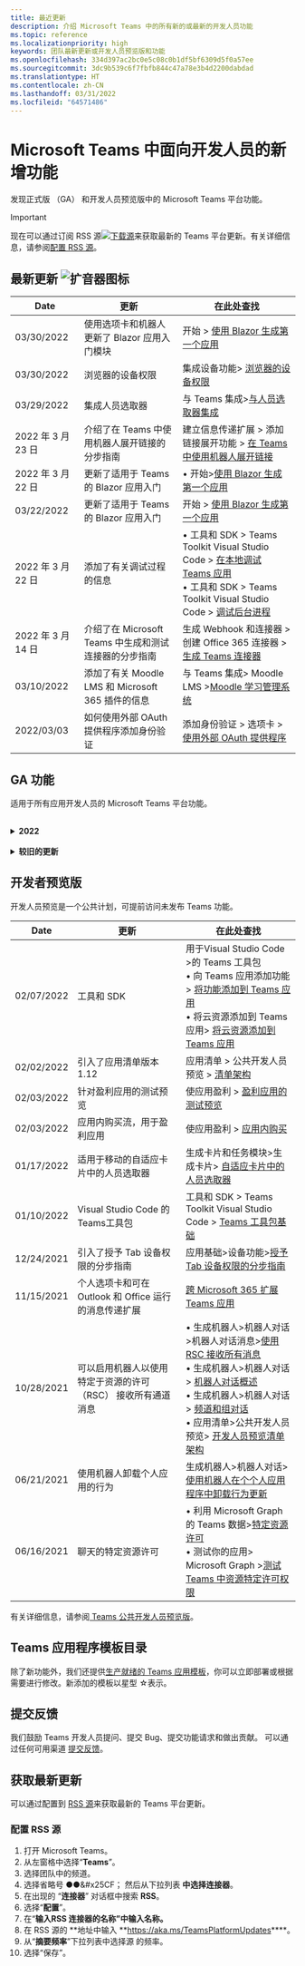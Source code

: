 ```yaml
---
title: 最近更新
description: 介绍 Microsoft Teams 中的所有新的或最新的开发人员功能
ms.topic: reference
ms.localizationpriority: high
keywords: 团队最新更新或开发人员预览版和功能
ms.openlocfilehash: 334d397ac2bc0e5c08c0b1df5bf6309d5f0a57ee
ms.sourcegitcommit: 3dc9b539c6f7fbfb844c47a78e3b4d2200dabdad
ms.translationtype: HT
ms.contentlocale: zh-CN
ms.lasthandoff: 03/31/2022
ms.locfileid: "64571486"
---
```

# <a name="whats-new-for-developers-in-microsoft-teams"></a>Microsoft Teams 中面向开发人员的新增功能

发现正式版 （GA） 和开发人员预览版中的 Microsoft Teams 平台功能。

> [!IMPORTANT]
> 现在可以通过订阅 RSS 源[![下载源](~/assets/images/RSSfeeds.png)](https://aka.ms/TeamsPlatformUpdates)来获取最新的 Teams 平台更新。有关详细信息，请参阅[配置 RSS 源](#get-latest-updates)。

## <a name="latest-updates-bullhorn-icon"></a>最新更新 ![扩音器图标](~/assets/images/bullhorn.png)

| Date | 更新 | 在此处查找 |
| --- | --- | --- |
|03/30/2022| 使用选项卡和机器人更新了 Blazor 应用入门模块|  开始 > [使用 Blazor 生成第一个应用](sbs-gs-blazorupdate.yml)|
|03/30/2022|浏览器的设备权限 | 集成设备功能> [浏览器的设备权限](concepts/device-capabilities/browser-device-permissions.md) |
|03/29/2022 | 集成人员选取器 | 与 Teams 集成>[与人员选取器集成](concepts/device-capabilities/people-picker-capability.md)|
|2022 年 3 月 23 日| 介绍了在 Teams 中使用机器人展开链接的分步指南 | 建立信息传递扩展 > 添加链接展开功能 > [在 Teams 中使用机器人展开链接](sbs-botbuilder-linkunfurling.yml)|
|2022 年 3 月 22 日| 更新了适用于 Teams 的 Blazor 应用入门 |  • 开始>[使用 Blazor 生成第一个应用](sbs-gs-blazorapp.yml)|
|03/22/2022| 更新了适用于 Teams 的 Blazor 应用入门 |  开始 > [使用 Blazor 生成第一个应用](sbs-gs-blazorapp.yml)|
|2022 年 3 月 22 日| 添加了有关调试过程的信息| • 工具和 SDK > Teams Toolkit Visual Studio Code > [在本地调试 Teams 应用](toolkit/debug-local.md) </br> • 工具和 SDK > Teams Toolkit Visual Studio Code > [调试后台进程](toolkit/debug-background-process.md)|
|2022 年 3 月 14 日| 介绍了在 Microsoft Teams 中生成和测试连接器的分步指南 | 生成 Webhook 和连接器 > 创建 Office 365 连接器 > [生成 Teams 连接器](sbs-teams-connectors.yml)|
|03/10/2022| 添加了有关 Moodle LMS 和 Microsoft 365 插件的信息 | 与 Teams 集成> Moodle LMS >[Moodle 学习管理系统](resources/moodle-overview.md)|
|2022/03/03 | 如何使用外部 OAuth 提供程序添加身份验证| 添加身份验证 > 选项卡 > [使用外部 OAuth 提供程序](tabs/how-to/authentication/auth-oauth-provider.md) |

## <a name="ga-features"></a>GA 功能

适用于所有应用开发人员的 Microsoft Teams 平台功能。

<br>

<details>
<summary><b>2022</b></summary>

| **Date** | **更新** | **在此处查找** |
| -------- | --------- | ----------------|
|03/30/2022| 使用选项卡和机器人更新了 Blazor 应用入门模块|  开始 > [使用 Blazor 生成第一个应用](sbs-gs-blazorupdate.yml)|
|03/30/2022|浏览器的设备权限 | 集成设备功能> [浏览器的设备权限](concepts/device-capabilities/browser-device-permissions.md) |
|03/29/2022 |集成人员选取器 | 与 Teams 集成>[与人员选取器集成](concepts/device-capabilities/people-picker-capability.md)
|2022 年 3 月 23 日| 介绍了在 Teams 中使用机器人展开链接的分步指南 | 建立信息传递扩展 > 添加链接展开功能 > [在 Teams 中使用机器人展开链接](sbs-botbuilder-linkunfurling.yml)|  
|2022 年 3 月 22 日| 更新了适用于 Teams 的 Blazor 应用入门|  • 开始>[使用 Blazor 生成第一个应用](sbs-gs-blazorapp.yml)|
|03/22/2022| 更新了适用于 Teams 的 Blazor 应用入门|  开始 > [使用 Blazor 生成第一个应用](sbs-gs-blazorapp.yml)|
|2022 年 3 月 22 日| 添加了有关调试过程的信息| • 工具和 SDK > Teams Toolkit Visual Studio Code > [在本地调试 Teams 应用](toolkit/debug-local.md) </br> • 工具和 SDK > Teams Toolkit Visual Studio Code > [调试后台进程](toolkit/debug-background-process.md)|
|2022 年 3 月 14 日| 介绍了在 Microsoft Teams 中生成和测试连接器的分步指南 | 生成 Webhook 和连接器 > 创建 Office 365 连接器 > [生成 Teams 连接器](sbs-teams-connectors.yml)|
|03/10/2022 | 添加了有关 Moodle LMS 和 Microsoft 365 插件的信息 | 与 Teams 集成> Moodle LMS >[Moodle 学习管理系统](resources/moodle-overview.md)|  
|2022/03/03 | 如何使用外部 OAuth 提供程序添加身份验证| 添加身份验证 > 选项卡 > [使用外部 OAuth 提供程序](tabs/how-to/authentication/auth-oauth-provider.md) |
| 2022/02/25| 引入了在 Teams 中调用任务模块的分步指南| 生成卡片和任务模块 > 生成任务模块 > 使用机器人中的任务模块 > [从 Teams 中调用任务模块](sbs-botbuilder-taskmodule.yml)|
| 2022/02/24| 引入了生成基于操作的消息传递扩展的分步指南 | 生成消息传递扩展 > 操作命令 > 定义操作命令 > [生成基于操作的消息传递扩展](sbs-meetingextension-action.yml)|
| 2022/02/24| 引入了生成基于搜索的消息传递扩展的分步指南 | 生成消息传递扩展 > 搜索命令 > 定义搜索命令 > [生成基于搜索的消息传递扩展](sbs-messagingextension-searchcommand.yml)|
| 2022/02/24| 引入了创建传出 Webhook 的分步指南 | 生成 Webhook 和连接器 > 创建传出 Webhook > [创建传出 Webhook](sbs-outgoing-webhooks.yml)|
| 2022/02/23 |Microsoft Teams 应用商店排名参数| 分发应用 > 发布到 Teams 应用商店 > [Microsoft Teams 应用商店排名参数](concepts/deploy-and-publish/appsource/post-publish/teams-store-ranking-parameters.md)|
| 2022/02/18 | 为 Microsoft Teams 开发人员文档引入了广泛的术语表，可帮助你快速找到有关术语的定义 | [术语表](~/get-started/glossary.md) |
| 2022/02/18 | 更新了概述模块，用于将 Teams 应用映射到组织目标、用户情景和探索 Teams 应用功能 | [概述 > 适合的 Teams 应用](overview.md) |
| 2022/02/18 | 更新了应用基础知识模块以规划应用，以包括将用例映射到 Teams 功能和应用规划清单 | [规划应用 > 概述](~/concepts/app-fundamentals-overview.md) |
| 02/17/2022 | 提交应用后会发生什么？| 分发应用>发布到 Teams 应用商店>[概述](concepts/deploy-and-publish/appsource/publish.md) |
| 02/15/2022 | 介绍了如何将文件从机器人上传到 Teams 的分步指南 | 生成机器人>发送和接收文件>[如何将文件从机器人上传到 Teams 的分步指南](sbs-file-handling-in-bot.yml) |
| 2022 年 2 月 11 日 | 共享会议演示区域| • 为 Teams 会议生成应用 >[共享会议阶段](apps-in-teams-meetings/enable-and-configure-your-app-for-teams-meetings.md#shared-meeting-stage) </br> • 为 Teams 会议生成应用 > [会议应用 API 参考](apps-in-teams-meetings/API-references.md) </br> • 应用清单 > 公共开发人员预览 > [开发人员预览清单架构](resources/schema/manifest-schema-dev-preview.md)|
| 02/08/2022 | 引入创建通话和会议机器人的分步指南。| 生成机器人 >通话和会议机器人 >注册通话和会议机器人 >[创建通话和会议机器人的分步指南](sbs-calling-and-meeting.yml) |
| 02/02/2022 | 引入了应用清单版本 1.12 | 应用清单> [应用程序清单架构](resources/schema/manifest-schema.md) |
| 2022/01/25 | 发送实时字幕 API | 生成 Teams 会议应用 > 会议应用 API 参考 > [会议应用 API 引用](apps-in-teams-meetings/API-references.md#send-real-time-captions-api)|
| 01/19/2022 | 自适应卡片表单完成反馈 | 生成机器人 >机器人对话 >机器人对话中的消息 >[Form 完成反馈](bots/how-to/conversations/conversation-messages.md#form-completion-feedback)|
| 01/17/2022 | 适用于桌面的自适应卡片中的人员选取器 | 生成卡片和任务模块>生成卡片> [自适应卡片中的人员选取器](task-modules-and-cards/cards/people-picker.md)|

</details>

<br>

<details>
<summary><b>较旧的更新</b></summary>
<br>
浏览此处列出的以前 GA 版本的更新。
<br><br>

<details>
<summary><b>2021</b></summary>

| **Date** | **更新** | **在此处查找** |
| -------- | --------- | ----------------|
|12/24/2021| 引入了授予 Tab 设备权限的分步指南 | 应用基础>设备功能>[授予 Tab 设备权限的分步指南](sbs-tab-device-permissions.yml) |
|12/23/2021| 引入使用自适应卡片创建选项卡的分步指南。| 添加身份验证>选项卡>使用 SSO 身份验证> [分步指南创建具有自适应卡片的选项卡](sbs-tab-with-adaptive-cards.yml) |
|12/21/2021 | 已更新 Teams 工具包 3.0.0 的 JavaScript、C# 和 Node.js 模块入门。 | • 开始>[使用 JavaScript 生成第一个应用](sbs-gs-javascript.yml) <br> • 入门>使用[ C# 或 .NET 生成第一个应用](sbs-gs-csharp.yml) <br> • 入门>[使用 Node.js 生成第一个应用](sbs-gs-nodejs.yml) |
|12/20/2021| 引入了使用单一登录的选项卡和消息传递扩展的分步指南 （SSO） | 添加身份验证>选项卡>使用 SSO 身份验证>[选项卡和邮件传递扩展的 SSO 分步指南](sbs-tabs-and-messaging-extensions-with-SSO.yml)|
|12/20/2021| 引入了创建会议内容气泡的分步指南 | 生成 Teams 会议应用>为会议启用和配置应用> [创建会议内容气泡的分步指南](sbs-meeting-content-bubble.yml) |
|12/09/2021| 引入了会议演示区域视图的分步指南 | 生成会议 Teams 应用>为会议启用和配置应用>[创建会议阶段视图的分步指南](sbs-meetings-stage-view.yml)|
|12/13/2021 | 针对链接到 SaaS 产品/服务的应用引入了指南 | 发布应用>发布到 Teams 应用商店>查看应用商店验证指南>[链接到 SaaS 产品/服务的应用指南](concepts/deploy-and-publish/appsource/prepare/teams-store-validation-guidelines.md#apps-linked-to-saas-offer)|
|12/09/2021| 引入了创建会议侧窗格的分步指南 | 生成用于 Teams 会议的应用>启用和配置会议应用>[在 Teams 中创建会议侧窗格的分步指南](sbs-meetings-sidepanel.yml)|
|12/01/2021 | 引入了新应用商店图标 | • 设计应用>应用功能>[为 Microsoft Teams 设计个人应用](concepts/design/personal-apps.md)</br> • 设计应用> UI 组件>[使用高级 UI 组件设计 Microsoft Teams 应用](concepts/design/design-teams-app-advanced-ui-components.md) |
|11/24/2021| 引入了生成会议令牌的分步指南 | 生成用于 Teams 会议>启用和配置会议应用>[在 Teams 中创建会议令牌的分步指南](sbs-meeting-token-generator.yml)|
|11/17/2021| 更新 Microsoft Teams 应用商店验证指南|[应用商店验证指南](~/concepts/deploy-and-publish/appsource/prepare/teams-store-validation-guidelines.md)|
|11/17/2021| 桌面和移动用户的静态和动态键入式搜索 | • 生成卡片和任务模块>生成卡片> [自适应卡片内的提前输入搜索](task-modules-and-cards/cards/dynamic-search.md) </br> • 生成卡片和任务模块>生成卡片>概述>[自适应卡片内的提前输入搜索](task-modules-and-cards/what-are-cards.md#type-ahead-search-in-adaptive-cards) </br> • 生成卡片和任务模块>概述>[卡片和任务模块概述](task-modules-and-cards/cards-and-task-modules.md)|
|11/13/2021| 可以启用机器人以使用特定于资源的许可 （RSC） 接收所有通道消息 | • 生成机器人>机器人对话>机器人对话消息>[使用 RSC 接收所有通道消息](~/bots/how-to/conversations/channel-messages-with-rsc.md) </br> • 生成机器人>机器人对话> [机器人对话概述](~/bots/how-to/conversations/conversation-basics.md) </br> • 生成机器人>机器人对话> [频道和组对话](~/bots/how-to/conversations/channel-and-group-conversations.md) |
|10/28/2021| 使用可交易的 SaaS 产品/服务使 Teams 应用盈利 | 发布应用>发布到 Teams 应用商店>[在 Teams 应用程序中包含 SaaS 产品/服务](~/concepts/deploy-and-publish/appsource/prepare/include-saas-offer.md) |
|10/25/2021| 通过分步指南中的新结构和过程更新了 Microsoft Teams 开发人员文档的入门模块 | 入门>[你的第一个 Teams 应用入门](get-started/get-started-overview.md) |
|10/21/2021| 为选项卡或个人应用添加 `registerOnFocused` API | 生成选项卡>创建个人选项卡> [为选项卡或个人应用添加`registerOnFocused` API](tabs/how-to/create-personal-tab.md#add-registeronfocused-api-for-tabs-or-personal-apps) |
|10/20/2021| 会议演示区域现已在 GA 中提供 | 生成用于 Teams 会议的应用>[启用和配置 Teams 会议应用](apps-in-teams-meetings/enable-and-configure-your-app-for-teams-meetings.md) |
|10/20/2021| 会议详细信息 API 和实时 Teams 会议事件 | 为 Teams 会议生成应用 > [获取会议详细信息 API](apps-in-teams-meetings/API-references.md#get-meeting-details-api) |
|10/18/2021| 选项卡链接展开和演示区域视图 | 生成选项卡>[选项卡链接展开和阶段视图](tabs/tabs-link-unfurling.md) |
|10/08/2021| 设计自适应卡片的新最佳做法 | 设计应用> UI 组件>[为 Teams 应用设计自适应卡片](task-modules-and-cards/cards/design-effective-cards.md) |
|10/05/2021| 隐藏 Teams 应用，直到管理员允许取消隐藏应用 | 设计应用> [隐藏 Teams 应用，直到管理员批准](concepts/design/enable-app-customization.md#hide-teams-app-until-admin-approves) |
|10/05/2021| 规划适用于 Teams 移动设备的应用 | 应用基础知识>[规划 Teams 移动的响应式选项卡](concepts/design/plan-responsive-tabs-for-teams-mobile.md) |
|10/04/2021| 引入了用于管理 Teams 应用的新 Teams 开发人员门户 | 工具和 SDK >[Teams 开发人员门户](concepts/build-and-test/teams-developer-portal.md) |
|09/21/2021|对于机器人和传入 Webhook，Teams 在用户提及中支持 Azure AD 对象 ID 和 UPN | • 生成卡片和任务模块>生成卡片>[用户提及的 Azure AD 对象 ID 和 UPN](task-modules-and-cards/what-are-cards.md#support-for-azure-ad-object-id-and-upn-in-user-mention) </br> • 生成卡片和任务模块>生成卡片> [卡片- 概述](task-modules-and-cards/cards/cards-format.md#format-cards-with-markdown) |
|08/16/2021| 支持在自适应卡片上进行输入验证（适用于所有功能的 v1.3）和通用操作（适用于机器人发送卡的 v1.4） | • 自适应卡>创作卡> [输入验证](/adaptive-cards/authoring-cards/input-validation)</br> • 生成卡片和任务模块>生成卡>自适应卡的通用操作>[适用于自适应卡片 v1.4 的通用操作](task-modules-and-cards/cards/universal-actions-for-adaptive-cards/overview.md) |
|08/30/2021| "自定义在一起模式"场景功能将参与者合并到单个虚拟场景中，并将其视频流置于预先确定的席位中 | 为 Teams 会议生成应用> [“自定义在一起模式”场景](~/apps-in-teams-meetings/teams-together-mode.md) |
|08/25/2021| 引入了创建具有单一登录 (SSO) 的 Teams 机器人的分步指南。 | 添加身份验证>机器人> [使用 SSO 创建 Teams 机器人的分步指南](sbs-bots-with-sso.yml) |
|08/19/2021| 将机器人安装到对话线程时，收到安装更新事件。 | 生成机器人>机器人对话> [安装更新事件](bots/how-to/conversations/subscribe-to-conversation-events.md#installation-update-event) |
|08/12/2021|具有自适应卡片的生成选项卡| 生成选项卡> [具有自适应卡片生成选项卡](tabs/how-to/build-adaptive-card-tabs.md) |
|08/04/2021|选项卡的体验周围将不再有边距 | 生成选项卡> [删除选项卡边距](resources/removing-tab-margins.md) |
|07/08/2021|Teams 移动版在会议中添加对应用的支持 | 为 Teams 会议生成应用>[会议应用扩展性](apps-in-teams-meetings/meeting-app-extensibility.md) |
|06/28/2021|集成人员选取器功能 | 与 Teams 集成>[与人员选取器功能集成](concepts/device-capabilities/people-picker-capability.md) |  
|06/25/2021| 引入了发送主动消息的分步指南 | 生成机器人>机器人对话>主动消息>[发送主动消息的分步指南](sbs-send-proactive.yml) |
|06/09/2021| 自适应卡片中具有 `allowExpand` 属性的图像的演示区域视图 | 生成卡片和任务模块>自适应卡片>[自适应卡片内的图像阶段视图](task-modules-and-cards/cards/cards-format.md#stage-view-for-images-in-adaptive-cards) |
|05/31/2021| 对话选项卡 | 生成选项卡> [开始和继续有关选项卡中内容的对话](~/tabs/how-to/conversational-tabs.md) |
|05/24/2021| 使用移动模式更新了 Teams 应用设计准则 | 设计应用>[设计 Teams 应用](~/concepts/design/design-teams-app-overview.md) |
|05/13/2021| 已添加有关 mConnect 和 Skooler 的信息 | 与 Teams 集成> Moodle LMS >[Moodle 学习管理系统](resources/moodle-overview.md)|
|05/10/2021| 应用清单 v1.10 已发布 | 应用清单> [清单架构](resources/schema/manifest-schema.md) |
|05/10/2021| 新应用自定义功能 | 设计应用> [启用组织以自定义应用](concepts/design/enable-app-customization.md) |
|05/07/2021| 聊天中的音频和视频通话的深层链接 | 与 Teams 集成>[深度链接](concepts/build-and-test/deep-links.md#deep-linking-to-an-audio-or-audio-video-call) |
|04/30/2021|有关如何将应用发布到 Teams 应用商店的新指南 | • 发布到 Teams 应用商店>[将应用发布到 Teams 应用商店](concepts/deploy-and-publish/appsource/publish.md)</br> • 发布到 Teams 应用商店>[ Teams 应用商店验证指南](concepts/deploy-and-publish/appsource/prepare/teams-store-validation-guidelines.md) |
|04/29/2021 | 对自适应卡片 v1.4 的通用操作的支持 | 生成卡片和任务模块>生成卡片>自适应卡片的通用操作> [自适应卡片的通用操作](task-modules-and-cards/cards/universal-actions-for-adaptive-cards/overview.md) |
|04/29/2021 | 用户特定视图 | 生成卡片和任务模块>生成卡片>自适应卡片的通用操作> [用户特别视图](task-modules-and-cards/cards/universal-actions-for-adaptive-cards/User-Specific-Views.md) |
|04/29/2021 | 顺序工作流 | 生成卡片和任务模块>生成卡片>自适应卡片的通用操作> [顺序工作流](task-modules-and-cards/cards/universal-actions-for-adaptive-cards/Sequential-Workflows.md) |
|04/29/2021 | 最新卡片 | 生成卡片和任务模块>生成卡片>自适应卡片的通用操作> [最新卡片](task-modules-and-cards/cards/universal-actions-for-adaptive-cards/Up-To-Date-Views.md) |
|04/08/2021| 应用自定义功能 | • 设计应用> [设计团队应用概述](concepts/design/enable-app-customization.md)</br>  • 工具和 SDK > [开发人员门户](concepts/build-and-test/teams-developer-portal.md) </br> • 应用清单>公共开发人员预览> [清单架构](resources/schema/manifest-schema-dev-preview.md) |
|03/18/2021| 注意：更新到 Bot Framework SDK 版本 4.10 或以上版本，因为我们已开始弃用 `TeamsInfo.getMembers`和`TeamsInfo.GetMembersAsync`。 | 生成机器人> [团队/聊天成员的机器人 API 更改](resources/team-chat-member-api-changes.md) |
|03/05/2021|默认安装范围和组功能 | 分配应用> [默认安装范围和组功能](concepts/deploy-and-publish/add-default-install-scope.md) |
|03/05/2021|对个人应用选项卡重新排序 | 生成选项卡> [个人应用中的聊天选项卡重新排序](tabs/how-to/create-personal-tab.md#reorder-static-personal-tabs) |
|03/04/2021|自适应卡片中的信息屏蔽 | 生成卡片和任务模块>生成卡片> [自适应卡片中的信息屏蔽](task-modules-and-cards/cards/cards-format.md#information-masking-in-adaptive-cards) |
|02/19/2021|添加了位置功能。 <br/> 在设备功能概述、本机设备权限、集成媒体功能以及 QR 或条形码扫描仪功能文件中添加位置功能信息 | • 应用基础>设备功能> [概述](concepts/device-capabilities/device-capabilities-overview.md) </br> • 应用基础>设备功能> [请求设备权限](concepts/device-capabilities/native-device-permissions.md) </br> • 应用基础>设备功能> [与媒体功能集成](concepts/device-capabilities/mobile-camera-image-permissions.md) </br> • 应用基础>设备功能>[将 QR 或条形码扫描程序功能集成](concepts/device-capabilities/qr-barcode-scanner-capability.md) </br> • 应用基础>设备功能>[与位置功能集成](concepts/device-capabilities/location-capability.md) |
|02/18/2021|添加了 QR 或条形码扫描仪功能。 <br/> QR 或条形码扫描仪功能信息已添加到设备功能概述、本机设备权限和集成媒体功能文件中 | • 应用基础>设备功能> [概述](concepts/device-capabilities/device-capabilities-overview.md) </br> • 应用基础>设备功能> [请求设备权限](concepts/device-capabilities/native-device-permissions.md) </br> • 应用基础>设备功能> [与媒体功能集成](concepts/device-capabilities/mobile-camera-image-permissions.md) </br> • 应用基础>设备功能>[将 QR 或条形码扫描程序功能集成](concepts/device-capabilities/qr-barcode-scanner-capability.md) |
|02/09/2021|添加了设备功能概述。 <br/> 已将麦克风功能信息添加到本机设备权限和集成媒体功能文件中 |• 应用基础>设备功能> [概述](concepts/device-capabilities/device-capabilities-overview.md) </br> 应用基础> • 设备功能> [请求设备权限](concepts/device-capabilities/native-device-permissions.md) </br> • 应用基础>设备功能> [与媒体功能集成](concepts/device-capabilities/mobile-camera-image-permissions.md)|

<br>

</details>

<br>

<details>
<summary><b>2020</b></summary>

| **Date** | **更新** | **在此处查找** |
| -------- | --------- | ------------------ |
|11/30/2020|标识平台与 Teams 工具包和 Visual Studio Code 选项卡集成 |[使用选项卡的 Teams 工具包和 Visual Studio Code 单一登录身份验证](toolkit/visual-studio-code-tab-sso.md)|
|11/16/2020|Teams 应用清单更新到版本 1.8。|[参考：Microsoft Teams 的清单架构](resources/schema/manifest-schema.md)|
|11/10/2020|Teams 机器人设计准则 |[机器人设计指南](bots/design/bots.md)|
|09/30/2020|现在支持在移动设备上向机器人发送和接收文件 |[通过机器人发送和接收文件](resources/bot-v3/bots-files.md)|
|09/22/2020|Teams 开发入门的新信息 |[生成首个 Teams 应用概述](build-your-first-app/build-first-app-overview.md)|
|09/18/2020|支持会议内 Teams 应用 (发布预览版) |[Teams 会议中的应用](apps-in-teams-meetings/teams-apps-in-meetings.md)|
|08/19/2020|使用 Microsoft Graph 导入 Teams 消息 |[使用 Microsoft Graph 将第三方平台消息导入 Teams](graph-api/import-messages/import-external-messages-to-teams.md)
|08/12/2020 |自适应卡片传入 Webhook 中的支持已移至 GA |[使用传入 webhook 发送自适应卡](~/webhooks-and-connectors/how-to/connectors-using.md#send-adaptive-cards-using-an-incoming-webhook) |
|08/10/2020|开始使用 Visual Studio 工具包构建 Teams 应用 |[使用 Microsoft Teams 工具包和Visual Studio Code 生成应用](toolkit/visual-studio-overview.md) |
|08/06/2020|支持选项卡 SSO 身份验证 |[开发 SSO Microsoft Teams 选项卡](tabs/how-to/authentication/auth-aad-sso.md#develop-an-sso-microsoft-teams-tab) |
|07/27/2020 | 图形主动机器人和消息 (公共预览版) |[使用 Microsoft Graph 在 Teams 中启用主动机器人安装和主动消息传送](graph-api/proactive-bots-and-messages/graph-proactive-bots-and-messages.md)|
|07/22/2020 |移动设备功能更新 |[Microsoft Teams 选项卡请求设备权限](concepts/device-capabilities/native-device-permissions.md) |
|07/20/2020|适用于 AppSource 提交的 Teams 应用验证工具 |[Teams 应用验证工具](concepts/deploy-and-publish/appsource/prepare/submission-checklist.md)
|07/15/2020|为 Teams 创建虚拟助理 |[Microsoft Teams 虚拟助理](samples/virtual-assistant.md)|
|07/14/2020|显示本机加载指示器文档 |[显示本机加载指示器](tabs/how-to/create-tab-pages/content-page.md#show-a-native-loading-indicator)
|07/01/2020|开始使用 Visual Studio Code 工具包构建 Teams 应用 |[使用 Microsoft Teams 工具包和Visual Studio Code 生成应用](toolkit/visual-studio-code-overview.md) |
|07/01/2020|适用于 Teams Web 和桌面客户端的选项卡 GA 的单一登录 |[单一登录 (SSO)](tabs/how-to/authentication/auth-aad-sso.md)|
|06/05/2020| 清单架构已更新到版本 1.7。| [参考：Microsoft Teams 的清单架构](resources/schema/manifest-schema.md)|
|05/18/2020|将 Power Virtual Agents 与 Teams 集成 |[将 Power Virtual Agents 聊天机器人与 Microsoft Teams 集成](bots/how-to/add-power-virtual-agents-bot-to-teams.md)|
|04/01/2020|将 WFM 系统与适用于 Teams 的排班连接器集成 |[Microsoft Teams Shifts WFM 连接器](samples/shifts-wfm-connectors.md)
|03/24/2020 | 已添加对检索会话单个成员的支持，以及对检索分页成员的其他支持 | [为机器人获取 Teams 上下文](~/bots/how-to/get-teams-context.md) |

<br>

</details>

<br>

<details>
  
<summary><b>2019</b></summary>

| **Date** | **更新** | **在此处查找** |
| -------- | --------- | ------------------ |
| 12/26/2019 | 发送到机器人的有效负载中的 `replyToId` 参数不再加密，因此可以使用此值构造这些消息的深层链接。消息有效负载包括参数 `legacy.replyToId` 中的加密值。  |
| 11/05/2019 | 使用 Teams JavaScript SDK 的单一登录。 | [单一登录](tabs/how-to/authentication/auth-aad-sso.md) |
| 10/31/2019 | 已更新对话机器人和消息传递扩展文档，以反映 4.6 Bot Framework SDK。 有关 v3 SDK 的文档，请参阅"资源"部分。 | 所有机器人和消息传递扩展文档 |
| 10/31/2019 | 新的文档结构和主要文章重构。 请通过创建 GitHub 问题来报告任何死链接或 404。 | 全部都一样！ |
| 09/13/2019 | 请求机器人是从基于操作的消息传递扩展安装的。 | [使用消息传递扩展启动操作](resources/messaging-extension-v3/create-extensions.md#request-to-install-your-conversational-bot)
| 08/28/2019 | 支持选项卡和连接器中的私人频道。 | [获取选项卡的上下文](tabs/how-to/access-teams-context.md#retrieve-context-in-private-channels) |
| 06/20/2019 | 将外部网站（从外部网站）共享到 Teams 频道。 | [共享到 Teams](~/share-to-teams.md) |
| 05/25/2019 | 使用来自任务模块的机器人消息进行响应。 | [使用来自任务模块的机器人消息进行响应。](resources/messaging-extension-v3/create-extensions.md#respond-with-an-adaptive-card-message-sent-from-a-bot) |
| 05/25/2019 | 群聊中的机器人。 | [在群组聊天或频道中与机器人交互](~/concepts/bots/bot-conversations/bots-conv-channel.md) |
| 05/20/2019 | 应用清单本地化。 | [应用本地化](~/publishing/apps-localization.md) |
| 05/20/2019 | 邮件操作。 | [邮件操作](resources/messaging-extension-v3/create-extensions.md#action-type-message-extensions) |
| 05/20/2019 | 链接取消 (自定义 URL 预览) 。 | [链接展开](messaging-extensions/how-to/link-unfurling.md)|
| 05/06/2019 | 适用于应用商店应用的应用程序认证计划。 | [应用程序认证](~/concepts/deploy-and-publish/appsource/post-publish/overview.md#complete-microsoft-365-certification) |
| 05/06/2019 | 应用模板现已可用 | [应用模板](~/samples/app-templates.md) |
| 04/23/2019 | 基于操作的消息扩展现已可用。 | [基于操作的邮件扩展](~/concepts/messaging-extensions/create-extensions.md) |
| 02/18/2019 | 创建到私人聊天的深层链接。 | [到聊天的深层链接](concepts/build-and-test/deep-links.md#deep-linking-to-a-chat) |
| 01/23/2019 | 在选项卡上下文中显示 SKU 和 licenceType 信息。 | [选项卡上下文](~/concepts/tabs/tabs-context.md) |
|
</details>

<br>

<details>
<summary><b>2018</b></summary>

| **Date** | **更新** | **在此处查找** |
| -------- | --------- | ------------------ |
| 11/12/2018 | 群聊中的选项卡现已在发布的 Teams 版本中提供。 作为此工作的一部分，为了清楚起见，选项卡部分已重新工作。| [可配置的选项卡](~/concepts/tabs/tabs-configurable.md) |
| 11/11/2018 | Node JS 和 .NET/C# 入门已更新为在 Teams 中使用 App Studio，并且添加了有关在 Azure 中托管基于节点的 Teams 应用的新部分。 | [通过 C#/.NET 和 App Studio 开始使用 Microsoft Teams 平台](~/get-started/get-started-dotnet-app-studio.md)，[通过 Node JS 和 App Studio 开始使用 Microsoft Teams 平台](~/get-started/get-started-nodejs-app-studio.md)，[在 Azure 中托管 Node Teams 应用](~/get-started/get-started-nodejs-in-azure.md)|
| 11/09/2018 | 现在，可以创建指向用户之间的私人聊天的深层链接。 | [到聊天的深层链接](concepts/build-and-test/deep-links.md#deep-linking-to-a-chat) |
| 11/08/2018 | SharePoint Framework 1.7 随附了一项新功能，可将 Microsoft Teams 选项卡用作 SharePoint 框架 Web 部件。 | [SharePoint 中的选项卡](~/concepts/tabs/tabs-in-sharepoint.md) |
| 11/05/2018 | 已发布 **任务模块** 功能。 任务模块允许在 Teams 应用程序中从机器人和选项卡创建模式弹出体验。 在弹出窗口中，你可以运行自己自定义的 HTML/JavaScript 代码，显示基于 `<iframe>`的小组件，如 YouTube 或 Microsoft Stream 视频，或显示[自适应卡片](/adaptive-cards/)。 | [任务模块概述](~/concepts/task-modules/task-modules-overview.md)，[选项卡中的任务模块](~/concepts/task-modules/task-modules-tabs.md)，[机器人中的任务模块](~/concepts/task-modules/task-modules-bots.md) |
| 10/05/2018 | 卡片的格式设置信息已在适用于 Teams 的桌面、iOS 和 Android 客户端中进行了更新和测试。 | [卡片](~/concepts/cards/cards.md)、[卡片格式](~/concepts/cards/cards-format.md) |
| 09/24/2018 | 适用于 Microsoft Graph 的通话和联机会议 API 已发布到 beta 版本，Teams 应用现在可以通过多种使用语音和视频的方式与用户进行交互。 | [通话和联机会议机器人](~/concepts/calls-and-meetings/registering-calling-bot.md)、[实时媒体概念](~/concepts/calls-and-meetings/real-time-media-concepts.md)、[注册呼叫机器人](~/concepts/calls-and-meetings/registering-calling-bot.md)、[调试和本地测试](~/concepts/calls-and-meetings/debugging-local-testing-calling-meeting-bots.md)、[应用程序托管的媒体](~/concepts/calls-and-meetings/requirements-considerations-application-hosted-media-bots.md)、[处理传入呼叫通知](~/concepts/calls-and-meetings/call-notifications.md) |
| 09/11/2018 | 选项卡配置页面现在明显增高。 | [选项卡设计](tabs/design/tabs.md) |
| 08/15/2018 | Teams 现在支持自适应卡片。|[在 Teams 中自适应卡操作](task-modules-and-cards/cards/cards-reference.md#adaptive-card) |
| 08/10/2018 | 对 DevTools 的客户端支持。| [ Microsoft Teams 桌面客户端的 DevTools](~/resources/dev-preview/developer-preview-tools.md)|
| 08/08/2018 | 邮件扩展现在支持多个命令。 | [composeExtensions.commands](~/resources/schema/manifest-schema.md#composeextensionscommands)|
| 08/07/2018 | 连接器现在支持内联配置。 为了清楚起见，还修改和扩展了连接器文档。| [连接器](~/concepts/connectors/connectors.md)|
| 08/06/2018 | 机器人现在可以发送和接收文件。 | [通过机器人发送和接收文件](~/bots/how-to/bots-filesv4.md)|
| 07/23/2018 | 有关应用重新认证的信息已添加到“发布”部分。 |[清单权限](resources/schema/manifest-schema.md#permissions)|
| 07/16/2018 | 为选项卡配置页面分配更多空间。 | [选项卡配置页高度明显增高](tabs/design/tabs.md)|
| 07/12/2018 | 有关来宾访问的信息。 | [Microsoft Teams 中的来宾访问](/microsoftteams/guest-access#guest-access-overview)|
| 06/07/2018 | 已添加 Microsoft Teams 租户应用程序目录的信息。 | [发布 Microsoft Teams 应用](~/publishing/apps-publish.md)|
| 05/29/2018 | Teams 现在支持自适应卡片。 | [在 Teams 中自适应卡操作](task-modules-and-cards/cards/cards-reference.md) |
| 04/17/2018 | replyToID 已添加到 `Invoke` 和 `MessageBack` 卡操作的有效负载中。 如果需要更新卡片邮件发出操作，这尤其有用。 | [卡片操作](~/concepts/cards/cards-actions.md)|
| 04/12/2018 | 添加了本主题以跟踪对 Teams 编程界面和此文档集的更改。 | [新增功能](~/whats-new.md)|
| 04/10/2018 | 更改了身份验证 URL，以在路径中统一使用租户 ID。 | [选项卡身份验证流](~/concepts/authentication/auth-flow-tab.md)、[Azure AD 选项卡身份验证](~/concepts/authentication/auth-tab-AAD.md)|
| 04/06/2018 | 添加了有关使用命令框的设计准则。 |[命令框](~/resources/design/framework/command-box.md)|
| 04/02/2018 | 使用机器人为应用发送通知。 |[仅限通知的机器人](~/concepts/bots/bots-notification-only.md)|
| 03/27/2018 | 主动邮件传送的扩展文档。 |[开始对话](./concepts/bots/bot-conversations/bots-conv-proactive.md)|
| 03/15/2018 | 卡片的重构文档。 |[卡片](~/concepts/cards/cards.md)、[卡片操作](~/concepts/cards/cards-actions.md)、[卡片格式](~/concepts/cards/cards-format.md)、[卡片参考](~/concepts/cards/cards-reference.md)|
| 03/03/2018 | 添加了 Teams App Studio 的文档。 |[使用 Teams App Studio 快速开发应用](~/get-started/get-started-app-studio.md)，[使用 App Studio 中的控件库](~/get-started/app-studio-component-library.md)|
| 02/27/2018 | 添加了示例代码以演示 AsTeamsChannelAccounts () 方法。 |[获取机器人的背景资料](~/concepts/bots/bots-context.md)|
| 02/05/2018 | 添加了有关开始使用 C# 的主题。 |[开始在 Microsoft Teams 平台上使用 C#/.NET ](./get-started/get-started-dotnet-app-studio.md)|
|
</details>
</details>

## <a name="developer-preview"></a>开发者预览版

开发人员预览是一个公共计划，可提前访问未发布 Teams 功能。  

| **Date** | **更新** | **在此处查找** |
| -------- | --------- | ------------------ |
|02/07/2022| 工具和 SDK |用于Visual Studio Code >的 Teams 工具包 </br> • 向 Teams 应用添加功能> [将功能添加到 Teams 应用](toolkit/add-capability.md) </br> • 将云资源添加到 Teams 应用> [将云资源添加到 Teams 应用](toolkit/add-resource.md) |
|02/02/2022| 引入了应用清单版本 1.12 | 应用清单 > 公共开发人员预览 > [清单架构](resources/schema/manifest-schema-dev-preview.md) |
|02/03/2022| 针对盈利应用的测试预览| 使应用盈利 > [盈利应用的测试预览](concepts/deploy-and-publish/appsource/prepare/Test-preview-for-monetized-apps.md)|
|02/03/2022| 应用内购买流，用于盈利应用 | 使应用盈利 > [应用内购买](concepts/deploy-and-publish/appsource/prepare/in-app-purchase-flow.md)
|01/17/2022| 适用于移动的自适应卡片中的人员选取器  | 生成卡片和任务模块>生成卡片> [自适应卡片中的人员选取器](task-modules-and-cards/cards/people-picker.md)|
|01/10/2022 | Visual Studio Code 的Teams工具包 | 工具和 SDK > Teams Toolkit Visual Studio Code > [Teams 工具包基础](toolkit/teams-toolkit-fundamentals.md) |
|12/24/2021| 引入了授予 Tab 设备权限的分步指南 | 应用基础>设备功能>[授予 Tab 设备权限的分步指南](sbs-tab-device-permissions.yml) |
|11/15/2021| 个人选项卡和可在 Outlook 和 Office 运行的消息传递扩展 | [跨 Microsoft 365 扩展 Teams 应用](~/m365-apps/overview.md) |
|10/28/2021|可以启用机器人以使用特定于资源的许可 （RSC） 接收所有通道消息 | • 生成机器人>机器人对话>机器人对话消息>[使用 RSC 接收所有消息](~/bots/how-to/conversations/channel-messages-with-rsc.md) </br> • 生成机器人>机器人对话> [机器人对话概述](~/bots/how-to/conversations/conversation-basics.md) </br> • 生成机器人>机器人对话> [频道和组对话](~/bots/how-to/conversations/channel-and-group-conversations.md) </br> • 应用清单>公共开发人员预览> [开发人员预览清单架构](~/resources/schema/manifest-schema-dev-preview.md) |
|06/21/2021|使用机器人卸载个人应用的行为 | 生成机器人>机器人对话>[使用机器人在个个人应用程序中卸载行为更新](bots/how-to/conversations/subscribe-to-conversation-events.md#uninstall-behavior-for-personal-app-with-bot)|
|06/16/2021| 聊天的特定资源许可 | • 利用 Microsoft Graph 的 Teams 数据>[特定资源许可](graph-api/rsc/resource-specific-consent.md) </br> • 测试你的应用> Microsoft Graph >[测试 Teams 中资源特定许可权限](graph-api/rsc/test-resource-specific-consent.md)|

有关详细信息，请参阅[ Teams 公共开发人员预览版](~/resources/dev-preview/developer-preview-intro.md)。

## <a name="teams-app-template-catalog"></a>Teams 应用程序模板目录

除了新功能外，我们还提供[生产就绪的 Teams 应用模板](samples/app-templates.md)，你可以立即部署或根据需要进行修改。新添加的模板以星型 ☆表示。

## <a name="submit-your-feedback"></a>提交反馈

我们鼓励 Teams 开发人员提问、提交 Bug、提交功能请求和做出贡献。 可以通过任何可用渠道 [提交反馈](feedback.md)。

## <a name="get-latest-updates"></a>获取最新更新

可以通过配置到 [RSS 源](https://aka.ms/TeamsPlatformUpdates)来获取最新的 Teams 平台更新。

### <a name="to-configure-rss-feed"></a>配置 RSS 源

1. 打开 Microsoft Teams。
1. 从左窗格中选择“**Teams**”。
1. 选择团队中的频道。
1. 选择省略号 &#x25CF;&#x25CF;&#x25CF； 然后从下拉列表 **中选择连接器**。
1. 在出现的 “**连接器**” 对话框中搜索 **RSS**。
1. 选择“**配置**”。
1. 在“**输入RSS 连接器的名称”中输入名称。**
1. 在 RSS 源的 **地址中输入 **<https://aka.ms/TeamsPlatformUpdates>****。
1. 从“**摘要频率**”下拉列表中选择源 的频率。
1. 选择“保存”。
